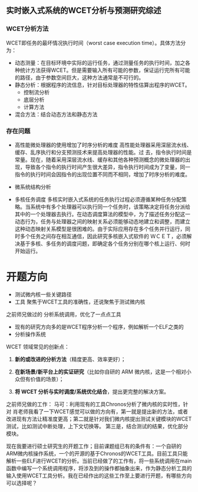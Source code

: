 ## 实时嵌入式系统的WCET分析与预测研究综述
### WCET分析方法
WCET即任务的最坏情况执行时间（worst case execution time）。具体方法分为：
- 动态测量：在目标环境中实际的运行任务，通过测量任务的执行时间，加之各种统计方法获得WCET。但是需要输入所有可能的参数，保证运行完所有可能的路径，由于参数空间巨大，这种方法通常是不可行的。
- 静态分析：根据程序的流信息，针对目标处理器的特性估算出程序的WCET。
	- 控制流分析
	- 底层分析
	- 计算方法
- 混合方法：结合动态方法和静态方法
### 存在问题
- 高性能微处理器的使用增加了时序分析的难度
 高性能处理器采用深层流水线、缓存、乱序执行和分支预测技术来提高处理器的性能。过 去，指令执行时间是常量。现在，随着采用深层流水线、缓存和其他各种预测概念的微处理器的出现，导致各个指令的执行时间产生很大差异，指令执行时间成为了变量，同一指令的执行时间会因指令的出现位置不同而不相同，增加了时序分析的难度。
- 微系统结构分析

- 多核任务调度
多核实时嵌入式系统的任务执行过程必须遵循某种任务分配策略。当系统中有多个处理器可以执行同一个任务时，该策略决定将任务分派给其中的一个处理器去执行。在动态调度算法的模型中，为了描述任务分配这一动态行为，任务与处理器之间的映射关系必须能够动态地建立和调整，而建立这种动态映射关系模型是很困难的。由于实际应用存在多个任务并行运行，同时多个任务之间存在相互通信，因此研究多核嵌入式软件的 ＷＣＥＴ，必须解决基于多核、多任务的调度问题，即确定各个任务分别在哪个核上运行、何时开始运行。



# 开题方向

- 测试微内核一些关键路径
- 工具
聚焦于WCET工具的准确性，还说聚焦于测试微内核

之前师兄做过的 分析系统调用，优化了一点点工具


- 现有的研究方向多的是WCET程序分析一个程序，例如解析一个ELF之类的
- 分析操作系统



WCET 领域常见的创新点：

1. **新的或改进的分析方法**（精度更高、效率更好）；

2. **在新场景/新平台上的实证研究**（比如你自研的 ARM 微内核，这是一个相对小众但有价值的场景）；

3. **将 WCET 分析与实时调度/系统优化结合**，提出更完整的解决方案。



之前师兄做的工作：
马可：利用现有的工具Chronos分析了微内核的实时性，针对
肖老师我看了一下WCET感觉可以做的方向有，第一就是提出新的方法，或者改进现有方法让精准度更高；第二就是针对我们微内核提出测试关键模块的WCET测试，比如测试中断处理，上下文切换等。
第三是，结合测试的结果，优化部分模块。


现在我要进行硕士研究生的开题工作；目前课题组已有的条件有：一个自研的ARM微内核操作系统，一个的开源的基于Chronos的WCET工具。目前工具只能解析一些ELF进行WCET的分析。当前已经做了的工作有，将一些系统调用在main 函数中编写一个系统调用程序，将涉及到的操作都抽象出来，作为静态分析工具的输入使用WCET工具分析。我在已经作出的这些工作至上要进行开题，有哪些方向可以选择呢？